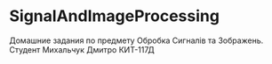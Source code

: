 # SignalAndImageProcessing

Домашние задания по предмету Обробка Сигналів та Зображень.
Студент Михальчук Дмитро КИТ-117Д
